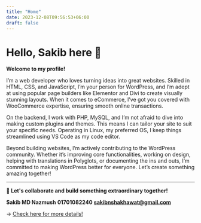 ```yaml
---
title: "Home"
date: 2023-12-08T09:56:53+06:00
draft: false
---
```


# Hello, Sakib here 👋

**Welcome to my profile!**

I’m a web developer who loves turning ideas into great websites. Skilled in HTML, CSS, and JavaScript, I’m your person for WordPress, and I’m adept at using popular page builders like Elementor and Divi to create visually stunning layouts. When it comes to eCommerce, I’ve got you covered with WooCommerce expertise, ensuring smooth online transactions.

On the backend, I work with PHP, MySQL, and I’m not afraid to dive into making custom plugins and themes. This means I can tailor your site to suit your specific needs. Operating in Linux, my preferred OS, I keep things streamlined using VS Code as my code editor.

Beyond building websites, I’m actively contributing to the WordPress community. Whether it’s improving core functionalities, working on design, helping with translations in Polyglots, or documenting the ins and outs, I’m committed to making WordPress better for everyone. Let’s create something amazing together!

---

**🚀 Let's collaborate and build something extraordinary together!** 

**Sakib MD Nazmush**
**01701082240**
**sakibnshakhawat@gmail.com**

→ [Check here for more details!](https://www.linkedin.com/in/sakibsnaz/)

